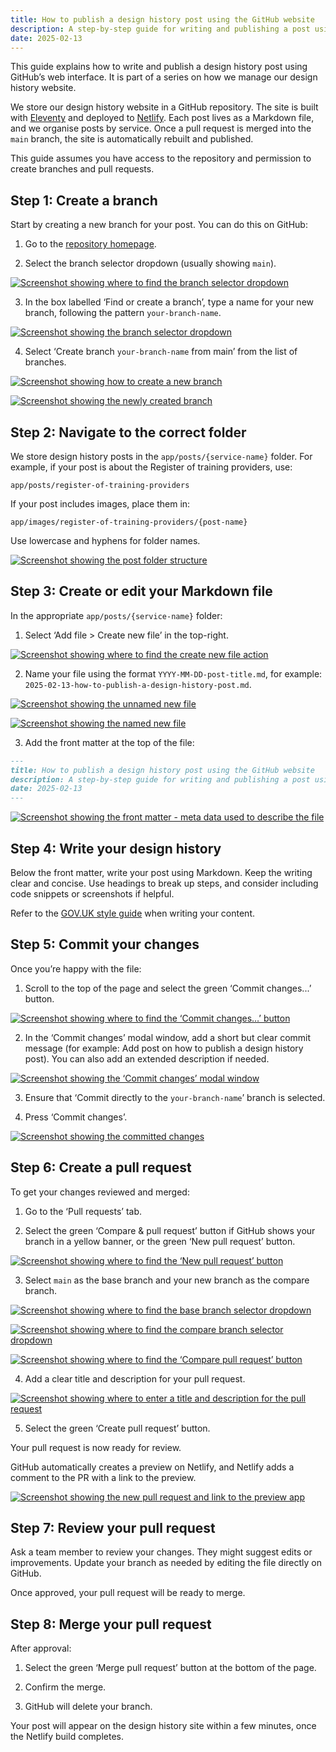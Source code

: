 ```yaml
---
title: How to publish a design history post using the GitHub website
description: A step-by-step guide for writing and publishing a post using GitHub’s web interface
date: 2025-02-13
---
```


This guide explains how to write and publish a design history post using GitHub’s web interface. It is part of a series on how we manage our design history website.

We store our design history website in a GitHub repository. The site is built with [Eleventy](https://www.11ty.dev/) and deployed to [Netlify](https://www.netlify.com/). Each post lives as a Markdown file, and we organise posts by service. Once a pull request is merged into the `main` branch, the site is automatically rebuilt and published.

This guide assumes you have access to the repository and permission to create branches and pull requests.

## Step 1: Create a branch

Start by creating a new branch for your post. You can do this on GitHub:

1. Go to the [repository homepage](https://github.com/DFE-Digital/bat-design-history/).

2. Select the branch selector dropdown (usually showing `main`).

[![Screenshot showing where to find the branch selector dropdown](github-01.png "Screenshot showing where to find the branch selector dropdown")](github-01.png)

3. In the box labelled ‘Find or create a branch’, type a name for your new branch, following the pattern `your-branch-name`.

[![Screenshot showing the branch selector dropdown](github-02.png "Screenshot showing the branch selector dropdown")](github-02.png)

4. Select ‘Create branch `your-branch-name` from main’ from the list of branches.

[![Screenshot showing how to create a new branch](github-03.png "Screenshot showing how to create a new branch")](github-03.png)

[![Screenshot showing the newly created branch](github-04.png "Screenshot showing the newly created branch")](github-04.png)

## Step 2: Navigate to the correct folder

We store design history posts in the `app/posts/{service-name}` folder. For example, if your post is about the Register of training providers, use:

```text
app/posts/register-of-training-providers
```

If your post includes images, place them in:

```text
app/images/register-of-training-providers/{post-name}
```

Use lowercase and hyphens for folder names.

[![Screenshot showing the post folder structure](github-05.png "Screenshot showing the post folder structure")](github-05.png)

## Step 3: Create or edit your Markdown file

In the appropriate `app/posts/{service-name}` folder:

1. Select ‘Add file > Create new file’ in the top-right.

[![Screenshot showing where to find the create new file action](github-06.png "Screenshot showing where to find the create new file action")](github-06.png)

2. Name your file using the format `YYYY-MM-DD-post-title.md`, for example:
 `2025-02-13-how-to-publish-a-design-history-post.md`.

[![Screenshot showing the unnamed new file](github-07.png "Screenshot showing the unnamed new file")](github-07.png)

[![Screenshot showing the named new file](github-08.png "Screenshot showing the named new file")](github-08.png)

3. Add the front matter at the top of the file:

```md
---
title: How to publish a design history post using the GitHub website
description: A step-by-step guide for writing and publishing a post using GitHub’s web interface
date: 2025-02-13
---
```

[![Screenshot showing the front matter - meta data used to describe the file](github-09.png "Screenshot showing the front matter - meta data used to describe the file")](github-09.png)

## Step 4: Write your design history

Below the front matter, write your post using Markdown. Keep the writing clear and concise. Use headings to break up steps, and consider including code snippets or screenshots if helpful.

Refer to the [GOV.UK style guide](https://www.gov.uk/guidance/style-guide) when writing your content.

## Step 5: Commit your changes

Once you’re happy with the file:

1. Scroll to the top of the page and select the green ‘Commit changes...’ button.

[![Screenshot showing where to find the ‘Commit changes…’ button](github-10.png "Screenshot showing where to find the ‘Commit changes…’ button")](github-10.png)

2. In the ‘Commit changes’ modal window, add a short but clear commit message (for example: Add post on how to publish a design history post). You can also add an extended description if needed.

[![Screenshot showing the ‘Commit changes’ modal window](github-11.png "Screenshot showing the ‘Commit changes’ modal window")](github-11.png)

3. Ensure that ‘Commit directly to the `your-branch-name`’ branch is selected.

4. Press ‘Commit changes’.

[![Screenshot showing the committed changes](github-12.png "Screenshot showing the committed changes")](github-12.png)

## Step 6: Create a pull request

To get your changes reviewed and merged:

1. Go to the ‘Pull requests’ tab.

2. Select the green ‘Compare & pull request’ button if GitHub shows your branch in a yellow banner, or the green ‘New pull request’ button.

[![Screenshot showing where to find the ‘New pull request’ button](github-13.png "Screenshot showing where to find the ‘New pull request’ button")](github-13.png)

3. Select `main` as the base branch and your new branch as the compare branch.

[![Screenshot showing where to find the base branch selector dropdown](github-14.png "Screenshot showing where to find the base branch selector dropdown")](github-14.png)

[![Screenshot showing where to find the compare branch selector dropdown](github-15.png "Screenshot showing where to find the compare branch selector dropdown")](github-15.png)

[![Screenshot showing where to find the ‘Compare pull request’ button](github-16.png "Screenshot showing where to find the ‘Compare pull request’ button")](github-16.png)

4. Add a clear title and description for your pull request.

[![Screenshot showing where to enter a title and description for the pull request](github-17.png "Screenshot showing where to enter a title and description for the pull request")](github-17.png)

5. Select the green ‘Create pull request’ button.

Your pull request is now ready for review.

GitHub automatically creates a preview on Netlify, and Netlify adds a comment to the PR with a link to the preview.

[![Screenshot showing the new pull request and link to the preview app](github-18.png "Screenshot showing the new pull request and link to the preview app")](github-18.png)

## Step 7: Review your pull request

Ask a team member to review your changes. They might suggest edits or improvements. Update your branch as needed by editing the file directly on GitHub.

Once approved, your pull request will be ready to merge.

## Step 8: Merge your pull request

After approval:

1. Select the green ‘Merge pull request’ button at the bottom of the page.

2. Confirm the merge.

3. GitHub will delete your branch.

Your post will appear on the design history site within a few minutes, once the Netlify build completes.
